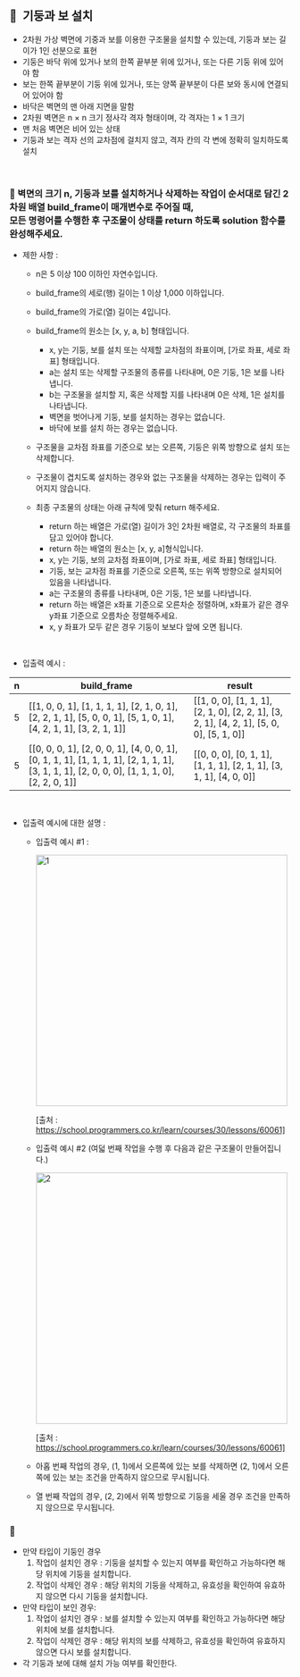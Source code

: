## **🧸  기둥과 보 설치**

- 2차원 가상 벽면에 기중과 보를 이용한 구조물을 설치할 수 있는데, 기둥과 보는 길이가 1인 선분으로 표현
- 기둥은 바닥 위에 있거나 보의 한쪽 끝부분 위에 있거나, 또는 다른 기둥 위에 있어야 함
- 보는 한쪽 끝부분이 기둥 위에 있거나, 또는 양쪽 끝부분이 다른 보와 동시에 연결되어 있어야 함
- 바닥은 벽면의 맨 아래 지면을 말함
- 2차원 벽면은 n × n 크기 정사각 격자 형태이며, 각 격자는 1 × 1 크기
- 맨 처음 벽면은 비어 있는 상태
- 기둥과 보는 격자 선의 교차점에 걸치지 않고, 격자 칸의 각 변에 정확히 일치하도록 설치
<br/>

### **🚪 벽면의 크기 n, 기둥과 보를 설치하거나 삭제하는 작업이 순서대로 담긴 2차원 배열 build_frame이 매개변수로 주어질 때, <br/> 모든 명령어를 수행한 후 구조물이 상태를 return 하도록 solution 함수를 완성해주세요.**

- 제한 사항 :
    - n은 5 이상 100 이하인 자연수입니다.
    - build_frame의 세로(행) 길이는 1 이상 1,000 이하입니다.
    - build_frame의 가로(열) 길이는 4입니다.
    - build_frame의 원소는 [x, y, a, b] 형태입니다.

        - x, y는 기둥, 보를 설치 또는 삭제할 교차점의 좌표이며, [가로 좌표, 세로 좌표] 형태입니다.
        - a는 설치 또는 삭제할 구조물의 종류를 나타내며, 0은 기둥, 1은 보를 나타냅니다.
        - b는 구조물을 설치할 지, 혹은 삭제할 지를 나타내며 0은 삭제, 1은 설치를 나타냅니다.
        - 벽면을 벗어나게 기둥, 보를 설치하는 경우는 없습니다.
        - 바닥에 보를 설치 하는 경우는 없습니다.
    - 구조물을 교차점 좌표를 기준으로 보는 오른쪽, 기둥은 위쪽 방향으로 설치 또는 삭제합니다.
    - 구조물이 겹치도록 설치하는 경우와 없는 구조물을 삭제하는 경우는 입력이 주어지지 않습니다.
    - 최종 구조물의 상태는 아래 규칙에 맞춰 return 해주세요.
        - return 하는 배열은 가로(열) 길이가 3인 2차원 배열로, 각 구조물의 좌표를 담고 있어야 합니다.
        - return 하는 배열의 원소는 [x, y, a]형식입니다.
        - x, y는 기둥, 보의 교차점 좌표이며, [가로 좌표, 세로 좌표] 형태입니다.
        - 기둥, 보는 교차점 좌표를 기준으로 오른쪽, 또는 위쪽 방향으로 설치되어 있음을 나타냅니다.
        - a는 구조물의 종류를 나타내며, 0은 기둥, 1은 보를 나타냅니다.
        - return 하는 배열은 x좌표 기준으로 오른차순 정렬하며, x좌표가 같은 경우 y좌표 기준으로 오름차순 정렬해주세요.
        - x, y 좌표가 모두 같은 경우 기둥이 보보다 앞에 오면 됩니다.
<br/>

- 입출력 예시 :

| n | build_frame | result |
| --- | --- | --- |
| 5 | [[1, 0, 0, 1], [1, 1, 1, 1], [2, 1, 0, 1], [2, 2, 1, 1], [5, 0, 0, 1], [5, 1, 0, 1], [4, 2, 1, 1], [3, 2, 1, 1]] | [[1, 0, 0], [1, 1, 1], [2, 1, 0], [2, 2, 1], [3, 2, 1], [4, 2, 1], [5, 0, 0], [5, 1, 0]] |
| 5 | [[0, 0, 0, 1], [2, 0, 0, 1], [4, 0, 0, 1], [0, 1, 1, 1], [1, 1, 1, 1], [2, 1, 1, 1], [3, 1, 1, 1], [2, 0, 0, 0], [1, 1, 1, 0], [2, 2, 0, 1]] | [[0, 0, 0], [0, 1, 1], [1, 1, 1], [2, 1, 1], [3, 1, 1], [4, 0, 0]] |
<br/>

- 입출력 예시에 대한 설명 :
    - 입출력 예시 #1 :
    
      <img width="450" alt="1" src="https://github.com/SeoWonLeee/2L24-Algo-Study/assets/148112372/085b2317-a782-4e51-b0a6-9a52ca87c959">

    
      [출처 : https://school.programmers.co.kr/learn/courses/30/lessons/60061]

    
    - 입출력 예시 #2 (여덟 번째 작업을 수행 후 다음과 같은 구조물이 만들어집니다.)
    
      <img width="450" alt="2" src="https://github.com/SeoWonLeee/2L24-Algo-Study/assets/148112372/37baa186-5f3b-47cd-8c31-342a84804b78">

    
      [출처 : https://school.programmers.co.kr/learn/courses/30/lessons/60061]
    
    - 아홉 번째 작업의 경우, (1, 1)에서 오른쪽에 있는 보를 삭제하면 (2, 1)에서 오른쪽에 있는 보는 조건을 만족하지 않으므로 무시됩니다.
    - 열 번째 작업의 경우, (2, 2)에서 위쪽 방향으로 기둥을 세울 경우 조건을 만족하지 않으므로 무시됩니다.

### **🔑**

- 만약 타입이 기둥인 경우
    1. 작업이 설치인 경우 :
       기둥을 설치할 수 있는지 여부를 확인하고 가능하다면 해당 위치에 기둥을 설치합니다.
    2. 작업이 삭제인 경우 :
       해당 위치의 기둥을 삭제하고, 유효성을 확인하여 유효하지 않으면 다시 기둥을 설치합니다.
- 만약 타입이 보인 경우:
    1. 작업이 설치인 경우 :
       보를 설치할 수 있는지 여부를 확인하고 가능하다면 해당 위치에 보를 설치합니다.
    2. 작업이 삭제인 경우 :
       해당 위치의 보를 삭제하고, 유효성을 확인하여 유효하지 않으면 다시 보를 설치합니다.
- 각 기둥과 보에 대해 설치 가능 여부를 확인한다.
